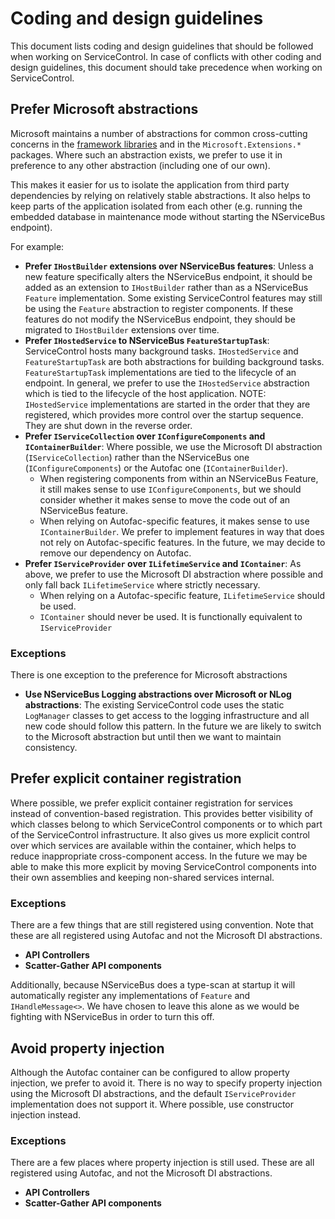 # Coding and design guidelines

This document lists coding and design guidelines that should be followed when working on ServiceControl. In case of conflicts with other coding and design guidelines, this document should take precedence when working on ServiceControl.

## Prefer Microsoft abstractions

Microsoft maintains a number of abstractions for common cross-cutting concerns in the [framework libraries](https://docs.microsoft.com/en-us/dotnet/standard/framework-libraries) and in the `Microsoft.Extensions.*` packages. Where such an abstraction exists, we prefer to use it in preference to any other abstraction (including one of our own). 

This makes it easier for us to isolate the application from third party dependencies by relying on relatively stable abstractions. It also helps to keep parts of the application isolated from each other (e.g. running the embedded database in maintenance mode without starting the NServiceBus endpoint).

For example:

- **Prefer `IHostBuilder` extensions over NServiceBus features**: Unless a new feature specifically alters the NServiceBus endpoint, it should be added as an extension to `IHostBuilder` rather than as a NServiceBus `Feature` implementation. Some existing ServiceControl features may still be using the `Feature` abstraction to register components. If these features do not modify the NServiceBus endpoint, they should be migrated to `IHostBuilder` extensions over time.
- **Prefer `IHostedService` to NServiceBus `FeatureStartupTask`**: ServiceControl hosts many background tasks. `IHostedService` and `FeatureStartupTask` are both abstractions for building background tasks. `FeatureStartupTask` implementations are tied to the lifecycle of an endpoint. In general, we prefer to use the `IHostedService` abstraction which is tied to the lifecycle of the host application. NOTE: `IHostedService` implementations are started in the order that they are registered, which provides more control over the startup sequence. They are shut down in the reverse order.
- **Prefer `IServiceCollection` over `IConfigureComponents` and `IContainerBuilder`**: Where possible, we use the Microsoft DI abstraction (`IServiceCollection`) rather than the NServiceBus one (`IConfigureComponents`) or the Autofac one (`IContainerBuilder`).
  - When registering components from within an NServiceBus Feature, it still makes sense to use `IConfigureComponents`, but we should consider whether it makes sense to move the code out of an NServiceBus feature.
  - When relying on Autofac-specific features, it makes sense to use `IContainerBuilder`. We prefer to implement features in way that does not rely on Autofac-specific features. In the future, we may decide to remove our dependency on Autofac.
- **Prefer `IServiceProvider` over `ILifetimeService` and `IContainer`**: As above, we prefer to use the Microsoft DI abstraction where possible and only fall back `ILifetimeService` where strictly necessary.
  - When relying on a Autofac-specific feature, `ILifetimeService` should be used.
  - `IContainer` should never be used. It is functionally equivalent to `IServiceProvider`

### Exceptions

There is one exception to the preference for Microsoft abstractions

- **Use NServiceBus Logging abstractions over Microsoft or NLog abstractions**: The existing ServiceControl code uses the static `LogManager` classes to get access to the logging infrastructure and all new code should follow this pattern. In the future we are likely to switch to the Microsoft abstraction but until then we want to maintain consistency.


## Prefer explicit container registration

Where possible, we prefer explicit container registration for services instead of convention-based registration. This provides better visibility of which classes belong to which ServiceControl components or to which part of the ServiceControl infrastructure. It also gives us more explicit control over which services are available within the container, which helps to reduce inappropriate cross-component access. In the future we may be able to make this more explicit by moving ServiceControl components into their own assemblies and keeping non-shared services internal.

### Exceptions

There are a few things that are still registered using convention. Note that these are all registered using Autofac and not the Microsoft DI abstractions.

- **API Controllers**
- **Scatter-Gather API components**

Additionally, because NServiceBus does a type-scan at startup it will automatically register any implementations of `Feature` and `IHandleMessage<>`. We have chosen to leave this alone as we would be fighting with NServiceBus in order to turn this off. 


## Avoid property injection

Although the Autofac container can be configured to allow property injection, we prefer to avoid it. There is no way to specify property injection using the Microsoft DI abstractions, and the default `IServiceProvider` implementation does not support it. Where possible, use constructor injection instead.

### Exceptions

There are a few places where property injection is still used. These are all registered using Autofac, and not the Microsoft DI abstractions.

- **API Controllers**
- **Scatter-Gather API components**
